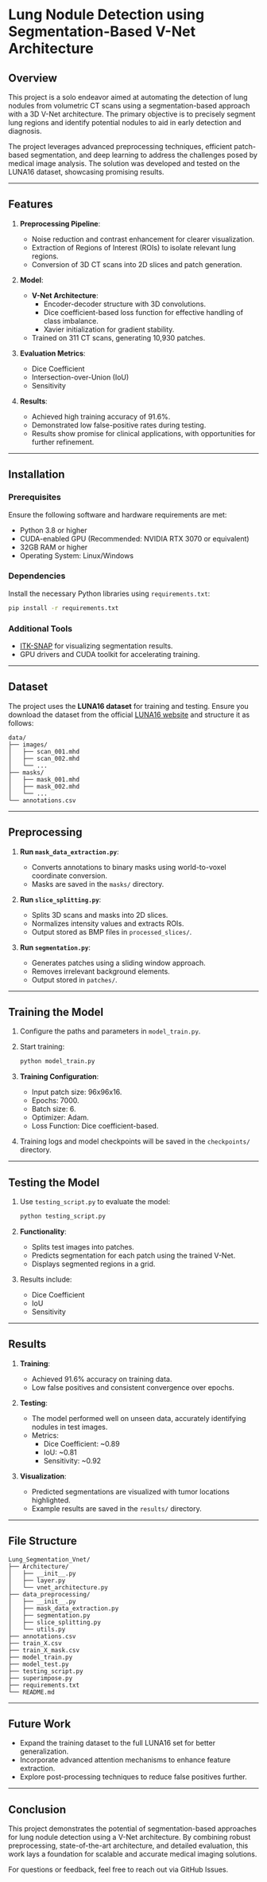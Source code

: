 
# Lung Nodule Detection using Segmentation-Based V-Net Architecture

## Overview
This project is a solo endeavor aimed at automating the detection of lung nodules from volumetric CT scans using a segmentation-based approach with a 3D V-Net architecture. The primary objective is to precisely segment lung regions and identify potential nodules to aid in early detection and diagnosis.

The project leverages advanced preprocessing techniques, efficient patch-based segmentation, and deep learning to address the challenges posed by medical image analysis. The solution was developed and tested on the LUNA16 dataset, showcasing promising results.

---

## Features
1. **Preprocessing Pipeline**:
   - Noise reduction and contrast enhancement for clearer visualization.
   - Extraction of Regions of Interest (ROIs) to isolate relevant lung regions.
   - Conversion of 3D CT scans into 2D slices and patch generation.

2. **Model**:
   - **V-Net Architecture**:
     - Encoder-decoder structure with 3D convolutions.
     - Dice coefficient-based loss function for effective handling of class imbalance.
     - Xavier initialization for gradient stability.
   - Trained on 311 CT scans, generating 10,930 patches.

3. **Evaluation Metrics**:
   - Dice Coefficient
   - Intersection-over-Union (IoU)
   - Sensitivity

4. **Results**:
   - Achieved high training accuracy of 91.6%.
   - Demonstrated low false-positive rates during testing.
   - Results show promise for clinical applications, with opportunities for further refinement.

---

## Installation

### Prerequisites
Ensure the following software and hardware requirements are met:
- Python 3.8 or higher
- CUDA-enabled GPU (Recommended: NVIDIA RTX 3070 or equivalent)
- 32GB RAM or higher
- Operating System: Linux/Windows

### Dependencies
Install the necessary Python libraries using `requirements.txt`:
```bash
pip install -r requirements.txt
```

### Additional Tools
- [ITK-SNAP](http://www.itksnap.org/) for visualizing segmentation results.
- GPU drivers and CUDA toolkit for accelerating training.

---

## Dataset
The project uses the **LUNA16 dataset** for training and testing. Ensure you download the dataset from the official [LUNA16 website](https://luna16.grand-challenge.org/) and structure it as follows:

```
data/
├── images/
│   ├── scan_001.mhd
│   ├── scan_002.mhd
│   └── ...
├── masks/
│   ├── mask_001.mhd
│   ├── mask_002.mhd
│   └── ...
└── annotations.csv
```

---

## Preprocessing
1. **Run `mask_data_extraction.py`**:
   - Converts annotations to binary masks using world-to-voxel coordinate conversion.
   - Masks are saved in the `masks/` directory.

2. **Run `slice_splitting.py`**:
   - Splits 3D scans and masks into 2D slices.
   - Normalizes intensity values and extracts ROIs.
   - Output stored as BMP files in `processed_slices/`.

3. **Run `segmentation.py`**:
   - Generates patches using a sliding window approach.
   - Removes irrelevant background elements.
   - Output stored in `patches/`.

---

## Training the Model
1. Configure the paths and parameters in `model_train.py`.
2. Start training:
   ```bash
   python model_train.py
   ```
3. **Training Configuration**:
   - Input patch size: 96x96x16.
   - Epochs: 7000.
   - Batch size: 6.
   - Optimizer: Adam.
   - Loss Function: Dice coefficient-based.

4. Training logs and model checkpoints will be saved in the `checkpoints/` directory.

---

## Testing the Model
1. Use `testing_script.py` to evaluate the model:
   ```bash
   python testing_script.py
   ```
2. **Functionality**:
   - Splits test images into patches.
   - Predicts segmentation for each patch using the trained V-Net.
   - Displays segmented regions in a grid.

3. Results include:
   - Dice Coefficient
   - IoU
   - Sensitivity

---

## Results
1. **Training**:
   - Achieved 91.6% accuracy on training data.
   - Low false positives and consistent convergence over epochs.

2. **Testing**:
   - The model performed well on unseen data, accurately identifying nodules in test images.
   - Metrics:
     - Dice Coefficient: ~0.89
     - IoU: ~0.81
     - Sensitivity: ~0.92

3. **Visualization**:
   - Predicted segmentations are visualized with tumor locations highlighted.
   - Example results are saved in the `results/` directory.

---

## File Structure
```
Lung_Segmentation_Vnet/
├── Architecture/
│   ├── __init__.py
│   ├── layer.py
│   └── vnet_architecture.py
├── data_preprocessing/
│   ├── __init__.py
│   ├── mask_data_extraction.py
│   ├── segmentation.py
│   ├── slice_splitting.py
│   └── utils.py
├── annotations.csv
├── train_X.csv
├── train_X_mask.csv
├── model_train.py
├── model_test.py
├── testing_script.py
├── superimpose.py
├── requirements.txt
└── README.md
```

---

## Future Work
- Expand the training dataset to the full LUNA16 set for better generalization.
- Incorporate advanced attention mechanisms to enhance feature extraction.
- Explore post-processing techniques to reduce false positives further.

---

## Conclusion
This project demonstrates the potential of segmentation-based approaches for lung nodule detection using a V-Net architecture. By combining robust preprocessing, state-of-the-art architecture, and detailed evaluation, this work lays a foundation for scalable and accurate medical imaging solutions.

For questions or feedback, feel free to reach out via GitHub Issues.
